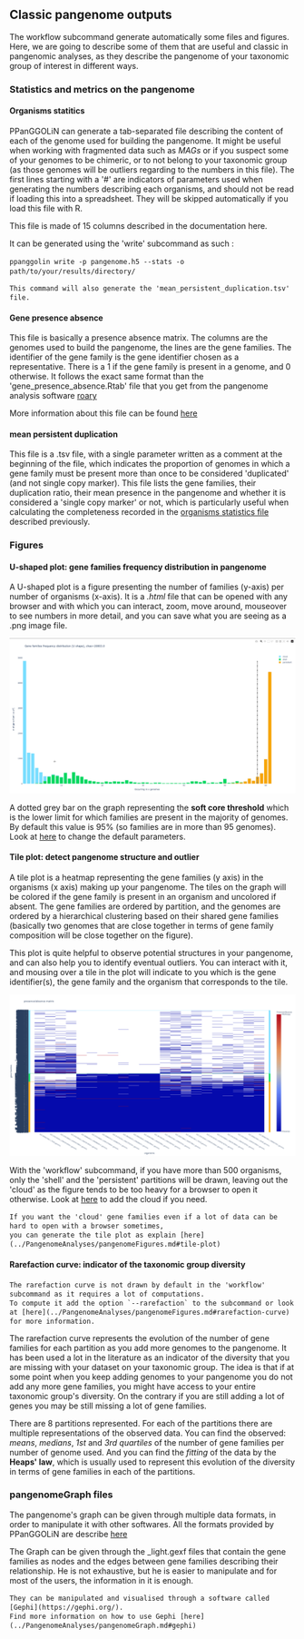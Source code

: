 ## Classic pangenome outputs

The workflow subcommand generate automatically some files and figures. 
Here, we are going to describe some of them that are useful and classic in pangenomic analyses, 
as they describe the pangenome of your taxonomic group of interest in different ways.

### Statistics and metrics on the pangenome
#### Organisms statitics

[//]: # (TODO change this subsection after merge of split_write)

PPanGGOLiN can generate a tab-separated file describing the content of each of the genome used for building the pangenome.
It might be useful when working with fragmented data such as *MAGs* or if you suspect some of your genomes to be chimeric,
or to not belong to your taxonomic group (as those genomes will be outliers regarding to the numbers in this file).
The first lines starting with a '#' are indicators of parameters used when generating the numbers describing each organisms, and should not be read if loading this into a spreadsheet. They will be skipped automatically if you load this file with R.

This file is made of 15 columns described in the documentation here.

It can be generated using the 'write' subcommand as such : 

`ppanggolin write -p pangenome.h5 --stats -o path/to/your/results/directory/`

```{note}
This command will also generate the 'mean_persistent_duplication.tsv' file.
```

#### Gene presence absence

This file is basically a presence absence matrix. 
The columns are the genomes used to build the pangenome, the lines are the gene families. 
The identifier of the gene family is the gene identifier chosen as a representative. 
There is a 1 if the gene family is present in a genome, and 0 otherwise.
It follows the exact same format than the 'gene_presence_absence.Rtab' file that you get from the pangenome analysis software [roary](https://sanger-pathogens.github.io/Roary/)

More information about this file can be found [here](../PangenomeAnalyses/pangenomeAnalyses.md#gene-presence-absence)

#### mean persistent duplication
This file is a .tsv file, with a single parameter written as a comment at the beginning of the file, 
which indicates the proportion of genomes in which a gene family must be present more than once to be considered 'duplicated' (and not single copy marker). 
This file lists the gene families, their duplication ratio, their mean presence in the pangenome and whether it is considered a 'single copy marker' or not, 
which is particularly useful when calculating the completeness recorded in the [organisms statistics file](#organisms-statitics) described previously.

### Figures
#### U-shaped plot:  gene families frequency distribution in pangenome

A U-shaped plot is a figure presenting the number of families (y-axis) per number of organisms (x-axis). 
It is a _.html_ file that can be opened with any browser and with which you can interact, zoom, move around, 
mouseover to see numbers in more detail, and you can save what you are seeing as a .png image file.

![U-shaped plot _B.japonicum_](../../_static/tutorial/U-shape.gif)

A dotted grey bar on the graph representing the **soft core threshold** which is the lower limit for which families are present in the majority of genomes. By default this value is 95% (so families are in more than 95 genomes).
Look at [here](../PangenomeAnalyses/pangenomeAnalyses.md#u-shape-plot) to change the default parameters.


#### Tile plot: detect pangenome structure and outlier
A tile plot is a heatmap representing the gene families (y axis) in the organisms (x axis) making up your pangenome. 
The tiles on the graph will be colored if the gene family is present in an organism and uncolored if absent. 
The gene families are ordered by partition, and the genomes are ordered by a hierarchical clustering based on their shared gene families (basically two genomes that are close together in terms of gene family composition will be close together on the figure).

This plot is quite helpful to observe potential structures in your pangenome, and can also help you to identify eventual outliers.
You can interact with it, and mousing over a tile in the plot will indicate to you which is the gene identifier(s),
the gene family and the organism that corresponds to the tile.

![tile_plot](../../_static/tutorial/tile_plot.png)

[//]: # (TODO Explain the bar on the right side)

With the 'workflow' subcommand, if you have more than 500 organisms, only the 'shell' and the 'persistent' partitions will be drawn, leaving out the 'cloud' as the figure tends to be too heavy for a browser to open it otherwise. Look at [here](../PangenomeAnalyses/pangenomeAnalyses.md#tile-plot) to add the cloud if you need.

```{note}
If you want the 'cloud' gene families even if a lot of data can be hard to open with a browser sometimes,
you can generate the tile plot as explain [here](../PangenomeAnalyses/pangenomeFigures.md#tile-plot)
```

#### Rarefaction curve: indicator of the taxonomic group diversity

```{note}
The rarefaction curve is not drawn by default in the 'workflow' subcommand as it requires a lot of computations. 
To compute it add the option `--rarefaction` to the subcommand or look at [here](../PangenomeAnalyses/pangenomeFigures.md#rarefaction-curve) for more information. 
```
The rarefaction curve represents the evolution of the number of gene families for each partition as you add more genomes to the pangenome.
It has been used a lot in the literature as an indicator of the diversity that you are missing with your dataset on your taxonomic group.
The idea is that if at some point when you keep adding genomes to your pangenome you do not add any more gene families,
you might have access to your entire taxonomic group's diversity.
On the contrary if you are still adding a lot of genes you may be still missing a lot of gene families.

There are 8 partitions represented. For each of the partitions there are multiple representations of the observed data.
You can find the observed: *means*, *medians*, *1st* and *3rd quartiles* of the number of gene families per number of genome used. 
And you can find the *fitting* of the data by the **Heaps' law**, which is usually used to represent this evolution of the diversity in terms of gene families in each of the partitions.

### pangenomeGraph files
The pangenome's graph can be given through multiple data formats, in order to manipulate it with other softwares.
All the formats provided by PPanGGOLiN are describe [here](../PangenomeAnalyses/pangenomeAnalyses.md#pangenome-graph-output)


The Graph can be given through the _light.gexf files that contain the gene families as nodes and the edges between gene families describing their relationship. He is not exhaustive, but he is easier to manipulate and for most of the users, the information in it is enough.

```{note}
They can be manipulated and visualised through a software called [Gephi](https://gephi.org/). 
Find more information on how to use Gephi [here](../PangenomeAnalyses/pangenomeGraph.md#gephi)
```

